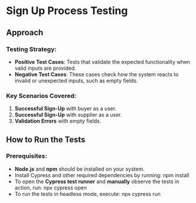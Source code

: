 # Sign Up Process Testing

## Approach

### Testing Strategy:

- **Positive Test Cases**: Tests that validate the expected functionality when valid inputs are provided.
- **Negative Test Cases**: These cases check how the system reacts to invalid or unexpected inputs, such as empty fields.

### Key Scenarios Covered:

1. **Successful Sign-Up** with buyer as a user.
2. **Successful Sign-Up** with supplier as a user.
3. **Validation Errors** with empty fields.

## How to Run the Tests

### Prerequisites:

- **Node.js** and **npm** should be installed on your system.
- Install Cypress and other required dependencies by running: npm install
- To open the **Cypress test runner** and **manually** observe the tests in action, run: npx cypress open
- To run the tests in headless mode, execute: npx cypress run
